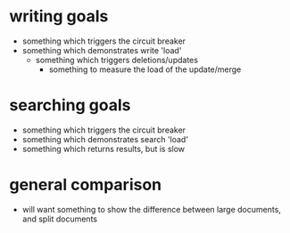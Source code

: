 # writing goals

* something which triggers the circuit breaker
* something which demonstrates write 'load'
  * something which triggers deletions/updates
    * something to measure the load of the update/merge

# searching goals

* something which triggers the circuit breaker
* something which demonstrates search 'load'
* something which returns results, but is slow

# general comparison

* will want something to show the difference between large documents, and split documents